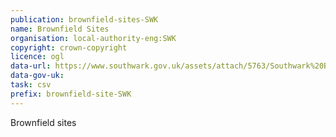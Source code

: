 ```yaml
---
publication: brownfield-sites-SWK
name: Brownfield Sites
organisation: local-authority-eng:SWK
copyright: crown-copyright
licence: ogl
data-url: https://www.southwark.gov.uk/assets/attach/5763/Southwark%20Brownfield%202017.xlsx
data-gov-uk: 
task: csv
prefix: brownfield-site-SWK
---
```


Brownfield sites

